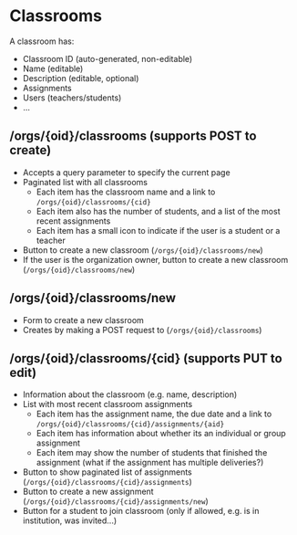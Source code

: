 # Classrooms
A classroom has:
  - Classroom ID (auto-generated, non-editable)
  - Name (editable)
  - Description (editable, optional)
  - Assignments
  - Users (teachers/students)
  - ...

## /orgs/{oid}/classrooms (supports POST to create)
  - Accepts a query parameter to specify the current page 
  - Paginated list with all classrooms
    - Each item has the classroom name and a link to `/orgs/{oid}/classrooms/{cid}`
    - Each item also has the number of students, and a list of the most recent assignments
    - Each item has a small icon to indicate if the user is a student or a teacher
  - Button to create a new classroom (`/orgs/{oid}/classrooms/new`)
  - If the user is the organization owner, button to create a new classroom (`/orgs/{oid}/classrooms/new`)

## /orgs/{oid}/classrooms/new
  - Form to create a new classroom
  - Creates by making a POST request to (`/orgs/{oid}/classrooms`)

## /orgs/{oid}/classrooms/{cid} (supports PUT to edit)
  - Information about the classroom (e.g. name, description)
  - List with most recent classroom assignments
    - Each item has the assignment name, the due date and a link to `/orgs/{oid}/classrooms/{cid}/assignments/{aid}`
    - Each item has information about whether its an individual or group assignment
    - Each item may show the number of students that finished the assignment (what if the assignment has multiple deliveries?)
  - Button to show paginated list of assignments (`/orgs/{oid}/classrooms/{cid}/assignments`)
  - Button to create a new assignment (`/orgs/{oid}/classrooms/{cid}/assignments/new`)
  - Button for a student to join classroom (only if allowed, e.g. is in institution, was invited...)